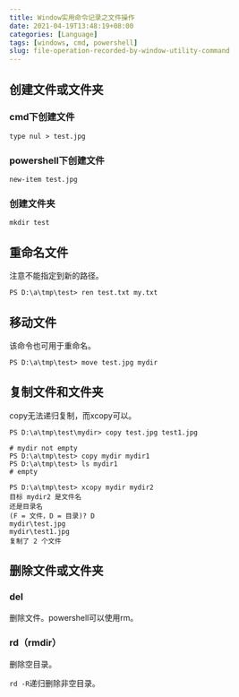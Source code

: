 ```yaml
---
title: Window实用命令记录之文件操作
date: 2021-04-19T13:48:19+08:00
categories: [Language]
tags: [windows, cmd, powershell]
slug: file-operation-recorded-by-window-utility-command
---
```


## 创建文件或文件夹

### cmd下创建文件

```
type nul > test.jpg
```

### powershell下创建文件

```
new-item test.jpg
```

### 创建文件夹

```
mkdir test
```

## 重命名文件

注意不能指定到新的路径。

```
PS D:\a\tmp\test> ren test.txt my.txt
```

## 移动文件

该命令也可用于重命名。

```
PS D:\a\tmp\test> move test.jpg mydir
```

## 复制文件和文件夹

copy无法递归复制，而xcopy可以。

```
PS D:\a\tmp\test\mydir> copy test.jpg test1.jpg
```

```
# mydir not empty
PS D:\a\tmp\test> copy mydir mydir1
PS D:\a\tmp\test> ls mydir1
# empty

PS D:\a\tmp\test> xcopy mydir mydir2
目标 mydir2 是文件名
还是目录名
(F = 文件，D = 目录)? D
mydir\test.jpg
mydir\test1.jpg
复制了 2 个文件
```

## 删除文件或文件夹

### del

删除文件。powershell可以使用rm。

### rd（rmdir）

删除空目录。

`rd -R`递归删除非空目录。
